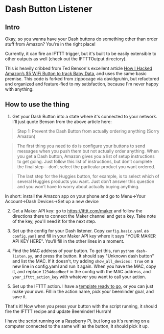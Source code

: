 Dash Button Listener
====================

Intro
----

Okay, so you wanna have your Dash buttons do something other than order stuff from Amazon?  You're in the right place!

Currently, it can fire an IFTTT trigger, but it's built to be easily extensible to other outputs as well
(check out the IFTTTOutput directory).


This is heavily cribbed from Ted Benson's excellent article [How I Hacked Amazon’s $5 WiFi Button to track Baby Data][1],
and uses the same basic premise.  This code is forked from zippocage via davidgruhin, but refactored and organized and 
feature-fied to my satisfaction, because I'm never happy with anything.

How to use the thing
-------------------------

1. Get your Dash Button into a state where it's connected to your network.  I'll just quote Benson from the above article here:

 >Step 1: Prevent the Dash Button from actually ordering anything (Sorry Amazon)

 >The first thing you need to do is configure your buttons to send messages when you push them but not actually order anything. When you get a Dash button, Amazon gives you a list of setup instructions to get going. Just follow this list of instructions, but don’t complete the final step — don’t select the particular product you want ordered.

 >The last step for the Huggies button, for example, is to select which of several Huggies products you want. Just don’t answer this question and you won’t have to worry about actually buying anything.
 
 In short: install the Amazon app on your phone and go to Menu->Your Account->Dash Devices->Set up a new device

2. Get a Maker API key: go to https://ifttt.com/maker and follow the directions there to
connect the Maker channel and get a key.  Take note of the key, you'll need it for the next step.

3. Set up the config for your Dash listener.  Copy `config.basic.yaml` as `config.yaml` and fill in your Maker API key
where it says "YOUR MAKER API KEY HERE".  You'll fill in the other lines in a moment.

4. Find the MAC address of your button.  To get this, run `python dash-listen.py`,
and press the button.  It should say "Unknown dash button" and list the MAC.  If it doesn't, try adding `show_all_devices: true` on a new line in config.yaml and run it again.  When you have the MAC, copy it, and replace `1234deadbeef` in the config with the MAC address, and `your_ifttt_action_key` with whatever you want to call your action.

5. Set up the IFTTT action.  I have a [template ready to go][2], or you can just make your own.  Fill in the action name, pick your beeminder goal, and save it.

That's it! Now when you press your button with the script running, it should fire the IFTTT recipe and update Beeminder!  Hurrah!

I have the script running on a Raspberry Pi, but long as it's running on a computer connected to the same wifi as the button, it should pick it up.


[1]: https://medium.com/@edwardbenson/how-i-hacked-amazon-s-5-wifi-button-to-track-baby-data-794214b0bdd8#.9w4xdon1a
[2]: https://ifttt.com/recipes/451668-send-custom-dash-button-event-to-beeminder
